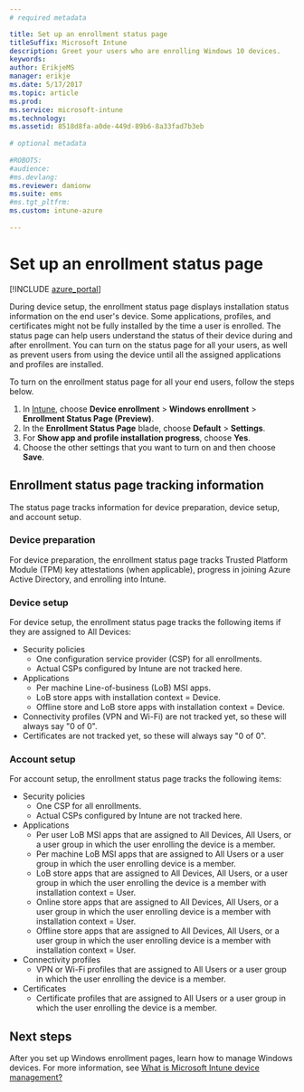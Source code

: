 ```yaml
---
# required metadata

title: Set up an enrollment status page
titleSuffix: Microsoft Intune
description: Greet your users who are enrolling Windows 10 devices.
keywords:
author: ErikjeMS
manager: erikje
ms.date: 5/17/2017
ms.topic: article
ms.prod:
ms.service: microsoft-intune
ms.technology:
ms.assetid: 8518d8fa-a0de-449d-89b6-8a33fad7b3eb
 
# optional metadata
 
#ROBOTS:
#audience:
#ms.devlang:
ms.reviewer: damionw
ms.suite: ems
#ms.tgt_pltfrm:
ms.custom: intune-azure
 
---
```

 
# Set up an enrollment status page
 
[!INCLUDE [azure_portal](./includes/azure_portal.md)]
 
During device setup, the enrollment status page displays installation status information on the end user's device. Some applications, profiles, and certificates might not be fully installed by the time a user is enrolled. The status page can help users understand the status of their device during and after enrollment. You can turn on the status page for all your users, as well as prevent users from using the device until all the assigned applications and profiles are installed.
 
To turn on the enrollment status page for all your end users, follow the steps below.
 
1.  In [Intune](https://aka.ms/intuneportal), choose **Device enrollment** > **Windows enrollment** > **Enrollment Status Page (Preview)**.
2.  In the **Enrollment Status Page** blade, choose **Default** > **Settings**.
3.  For **Show app and profile installation progress**, choose **Yes**.
4.  Choose the other settings that you want to turn on and then choose **Save**.
 
## Enrollment status page tracking information

The status page tracks information for device preparation, device setup, and account setup.

### Device preparation

For device preparation, the enrollment status page tracks Trusted Platform Module (TPM) key attestations (when applicable), progress in joining Azure Active Directory, and enrolling into Intune.

### Device setup

For device setup, the enrollment status page tracks the following items if they are assigned to All Devices:
- Security policies
    - One configuration service provider (CSP) for all enrollments.
    - Actual CSPs configured by Intune are not tracked here.
- Applications
    - Per machine Line-of-business (LoB) MSI apps.
    - LoB store apps with installation context = Device.
    - Offline store and LoB store apps with installation context = Device.
- Connectivity profiles (VPN and Wi-Fi) are not tracked yet, so these will always say "0 of 0".
- Certificates are not tracked yet, so these will always say "0 of 0".

### Account setup
For account setup, the enrollment status page tracks the following items:
- Security policies
    - One CSP for all enrollments.
    - Actual CSPs configured by Intune are not tracked here.
- Applications
    - Per user LoB MSI apps that are assigned to All Devices, All Users, or a user group in which the user enrolling the device is a member.
    - Per machine LoB MSI apps that are assigned to All Users or a user group in which the user enrolling device is a member.
    - LoB store apps that are assigned to All Devices, All Users, or a user group in which the user enrolling the device is a member with installation context = User.
    - Online store apps that are assigned to All Devices, All Users, or a user group in which the user enrolling device is a member with installation context = User.
    - Offline store apps that are assigned to All Devices, All Users, or a user group in which the user enrolling device is a member with installation context = User.
- Connectivity profiles
    - VPN or Wi-Fi profiles that are assigned to All Users or a user group in which the user enrolling the device is a member.
- Certificates
    - Certificate profiles that are assigned to All Users or a user group in which the user enrolling the device is a member.

## Next steps
After you set up Windows enrollment pages, learn how to manage Windows devices. For more information, see [What is Microsoft Intune device management?](https://docs.microsoft.com/intune/device-management)